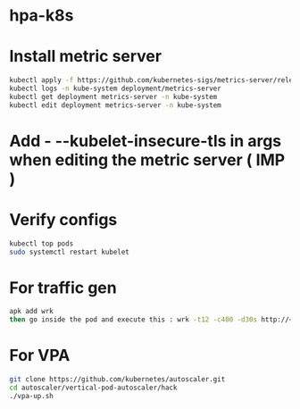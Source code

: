 # hpa-k8s

# Install metric server

```bash
kubectl apply -f https://github.com/kubernetes-sigs/metrics-server/releases/latest/download/components.yaml
kubectl logs -n kube-system deployment/metrics-server
kubectl get deployment metrics-server -n kube-system
kubectl edit deployment metrics-server -n kube-system
```

# Add - --kubelet-insecure-tls in args when editing the metric server ( IMP )

# Verify configs

```bash
kubectl top pods
sudo systemctl restart kubelet
```

# For traffic gen 

```bash
apk add wrk
then go inside the pod and execute this : wrk -t12 -c400 -d30s http://<service-name>:8080/index.html
```

# For VPA

```bash
git clone https://github.com/kubernetes/autoscaler.git
cd autoscaler/vertical-pod-autoscaler/hack
./vpa-up.sh
```
